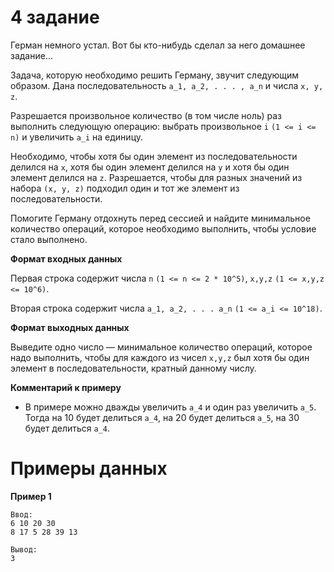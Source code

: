 # 4 задание

Герман немного устал. Вот бы кто-нибудь сделал за него домашнее задание...

Задача, которую необходимо решить Герману, звучит следующим образом. Дана последовательность `a_1, a_2, . . . , a_n` и
числа `x, y, z`.

Разрешается произвольное количество (в том числе ноль) раз выполнить следующую операцию: выбрать произвольное 
`i` `(1 <= i <= n)` и увеличить `a_i` на единицу.

Необходимо, чтобы хотя бы один элемент из последовательности делился на `x`, хотя бы один элемент делился на `y`
и хотя бы один элемент делился на `z`. Разрешается, чтобы для разных значений из набора `(x, y, z)` подходил один
и тот же элемент из последовательности.

Помогите Герману отдохнуть перед сессией и найдите минимальное количество операций, 
которое необходимо выполнить, чтобы условие стало выполнено.

**Формат входных данных**

Первая строка содержит числа `n` `(1 <= n <= 2 * 10^5)`, `x,y,z` `(1 <= x,y,z <= 10^6)`.

Вторая строка содержит числа `a_1, a_2, . . . a_n` `(1 <= a_i <= 10^18)`.

**Формат выходных данных**

Выведите одно число — минимальное количество операций, которое надо выполнить, чтобы для каждого из чисел `x,y,z`
был хотя бы один элемент в последовательности, кратный данному числу.

**Комментарий к примеру**

* В примере можно дважды увеличить `a_4` и один раз увеличить `a_5`. Тогда на 10 будет делиться `a_4`, на 20
будет делиться `a_5`, на 30 будет делиться `a_4`.

# Примеры данных
**Пример 1**
```
Ввод:
6 10 20 30
8 17 5 28 39 13
```
```
Вывод:
3
```